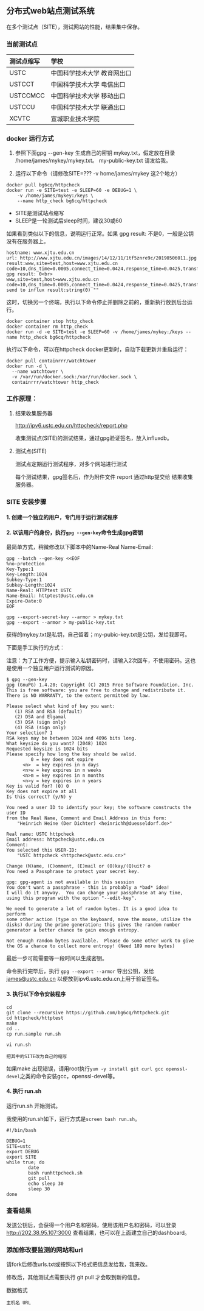 ## 分布式web站点测试系统

在多个测试点（SITE），测试网站的性能，结果集中保存。


### 当前测试点

| 测试点缩写 | 学校                         |
| :--------- | :----------------------------
| USTC       | 中国科学技术大学 教育网出口  |
| USTCCT     | 中国科学技术大学 电信出口    |
| USTCCMCC   | 中国科学技术大学 移动出口    |
| USTCCU     | 中国科学技术大学 联通出口    |
| XCVTC      | 宣城职业技术学院             |

### docker 运行方式

1. 参照下面gpg --gen-key 生成自己的密钥 mykey.txt，假定放在目录 /home/james/mykey/mykey.txt。 my-public-key.txt 请发给我。

2. 运行以下命令（请修改SITE=??? -v home/james/mykey 这2个地方）

```
docker pull bg6cq/httpcheck
docker run -e SITE=test -e SLEEP=60 -e DEBUG=1 \
    -v /home/james/mykey:/keys \
    --name http_check bg6cq/httpcheck
```
* SITE是测试站点缩写
* SLEEP是一轮测试后sleep时间，建议30或60

如果看到类似以下的信息，说明运行正常。如果 gpg result: 不是0，一般是公钥没有在服务器上。

```
hostname: www.xjtu.edu.cn
url: http://www.xjtu.edu.cn/images/14/12/11/1tf5znre9c/20190506011.jpg
result:www,site=test,host=www.xjtu.edu.cn code=10,dns_time=0.0005,connect_time=0.0424,response_time=0.0425,transfer_time=0.2146,content_len=275655,transfer_rate=1284626
gpg result: 0<br>
www,site=test,host=www.xjtu.edu.cn code=10,dns_time=0.0005,connect_time=0.0424,response_time=0.0425,transfer_time=0.2146,content_len=275655,transfer_rate=1284626<br>
send to influx result:string(0) ""
```
这时，切换另一个终端，执行以下命令停止并删除之前的，重新执行放到后台运行。
```
docker container stop http_check
docker container rm http_check
docker run -d -e SITE=test -e SLEEP=60 -v /home/james/mykey:/keys --name http_check bg6cq/httpcheck
```

执行以下命令，可以在httpcheck docker更新时，自动下载更新并重启运行：

```
docker pull containrrr/watchtower
docker run -d \
  --name watchtower \
  -v /var/run/docker.sock:/var/run/docker.sock \
  containrrr/watchtower http_check
```

### 工作原理：

1. 结果收集服务器

   http://ipv6.ustc.edu.cn/httpcheck/report.php

   收集测试点(SITE)的测试结果，通过gpg验证签名，放入influxdb。

2. 测试点(SITE)
  
   测试点定期运行测试程序，对多个网站进行测试

   每个测试结果，gpg签名后，作为附件文件 report 通过http提交给 结果收集服务器。

### SITE 安装步骤

#### 1. 创建一个独立的用户，专门用于运行测试程序

#### 2. 以该用户的身份，执行`gpg --gen-key`命令生成gpg密钥

最简单方式，稍微修改以下脚本中的Name-Real Name-Email:

```
gpg --batch --gen-key <<EOF
%no-protection
Key-Type:1
Key-Length:1024
Subkey-Type:1
Subkey-Length:1024
Name-Real: HTTPtest USTC
Name-Email: httptest@ustc.edu.cn
Expire-Date:0
EOF

gpg --export-secret-key --armor > mykey.txt
gpg --export --armor > my-public-key.txt
```

获得的mykey.txt是私钥，自己留着；my-pubic-key.txt是公钥，发给我即可。

下面是手工执行的方式：

注意：为了工作方便，提示输入私钥密码时，请输入2次回车，不使用密码。这也是使用一个独立用户运行测试的原因。

```
$ gpg --gen-key
gpg (GnuPG) 1.4.20; Copyright (C) 2015 Free Software Foundation, Inc.
This is free software: you are free to change and redistribute it.
There is NO WARRANTY, to the extent permitted by law.

Please select what kind of key you want:
   (1) RSA and RSA (default)
   (2) DSA and Elgamal
   (3) DSA (sign only)
   (4) RSA (sign only)
Your selection? 1
RSA keys may be between 1024 and 4096 bits long.
What keysize do you want? (2048) 1024
Requested keysize is 1024 bits
Please specify how long the key should be valid.
         0 = key does not expire
      <n>  = key expires in n days
      <n>w = key expires in n weeks
      <n>m = key expires in n months
      <n>y = key expires in n years
Key is valid for? (0) 0
Key does not expire at all
Is this correct? (y/N) y

You need a user ID to identify your key; the software constructs the user ID
from the Real Name, Comment and Email Address in this form:
    "Heinrich Heine (Der Dichter) <heinrichh@duesseldorf.de>"

Real name: USTC httpcheck
Email address: httpcheck@ustc.edu.cn
Comment: 
You selected this USER-ID:
    "USTC httpcheck <httpcheck@ustc.edu.cn>"

Change (N)ame, (C)omment, (E)mail or (O)kay/(Q)uit? o
You need a Passphrase to protect your secret key.

gpg: gpg-agent is not available in this session
You don't want a passphrase - this is probably a *bad* idea!
I will do it anyway.  You can change your passphrase at any time,
using this program with the option "--edit-key".

We need to generate a lot of random bytes. It is a good idea to perform
some other action (type on the keyboard, move the mouse, utilize the
disks) during the prime generation; this gives the random number
generator a better chance to gain enough entropy.

Not enough random bytes available.  Please do some other work to give
the OS a chance to collect more entropy! (Need 189 more bytes)
```

最后一步可能需要等一段时间以生成密钥。

命令执行完毕后，执行 `gpg --export --armor` 导出公钥，发给  james@ustc.edu.cn 以便放到ipv6.ustc.edu.cn上用于验证签名。

#### 3. 执行以下命令安装程序

```
cd
git clone --recursive https://github.com/bg6cq/httpcheck.git
cd httpcheck/httptest
make
cd ..
cp run.sample run.sh

vi run.sh

把其中的SITE改为自己的缩写
```

如果make 出现错误，请用root执行`yum -y install git curl gcc openssl-devel`之类的命令安装gcc，openssl-devel等。

#### 4. 执行 run.sh 

运行run.sh 开始测试。

我使用的run.sh如下，运行方式是`screen bash run.sh`。
```
#!/bin/bash

DEBUG=1
SITE=ustc
export DEBUG
export SITE
while true; do
        date
        bash runhttpcheck.sh
        git pull
        echo sleep 30
        sleep 30
done
```

### 查看结果

发送公钥后，会获得一个用户名和密码，使用该用户名和密码，可以登录 http://202.38.95.107:3000 查看结果，也可以在上面建立自己的dashboard。

### 添加修改要监测的网站和url

请fork后修改urls.txt或按照以下格式把信息发给我，我来改。

修改后，其他测试点需要执行 git pull 才会取到新的信息。

数据格式
```
主机名 URL
```
